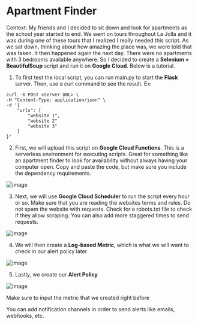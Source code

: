# Apartment Finder

Context: My friends and I decided to sit down and look for apartments as the school year started to end. We went on tours throughout La Jolla and it was during one of these tours that I realized I really needed this
script. As we sat down, thinking about how amazing the place was, we were told that was taken. It then happened again the next day. There were no apartments with 3 bedrooms available anywhere. So I decided to create
a **Selenium + BeautifulSoup** script and run it on **Google Cloud**. Below is a tutorial.

1. To first test the local script, you can run main.py to start the **Flask** server. Then, use a curl command to see the result.
Ex:
```
curl -X POST <Server URL> \
-H "Content-Type: application/json" \
-d '{
    "urls": [
        "website 1",
        "website 2"
        "website 3"
    ]
}'
```

2. First, we will upload this script on **Google Cloud Functions**. This is a serverless environment for executing scripts. Great for something like an apartment finder to look for availability without always having your 
computer open. Copy and paste the code, but make sure you include the dependency requirements.

![image](https://github.com/hwu27/apartment_finder/assets/130116077/5c2bcb75-34ef-4f07-a954-c81d5474b515)

3. Next, we will use **Google Cloud Scheduler** to run the script every hour or so. Make sure that you are reading the websites terms and rules. Do not spam the website with requests. Check for a robots.txt file to check if they allow scraping. You can also add more staggered times
to send requests.

![image](https://github.com/hwu27/apartment_finder/assets/130116077/67e16959-c512-4f84-9451-8544a7aa924a)

4. We will then create a **Log-based Metric**, which is what we will want to check in our alert policy later

![image](https://github.com/hwu27/apartment_finder/assets/130116077/b49f14a2-983c-41ad-8a81-0d942148d105)

5. Lastly, we create our **Alert Policy**

![image](https://github.com/hwu27/apartment_finder/assets/130116077/09ac1a42-d123-499e-acf9-b29a79287d66)

Make sure to input the metric that we created right before

You can add notification channels in order to send alerts like emails, webhooks, etc.

